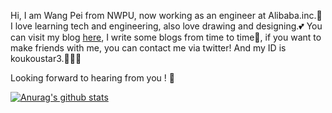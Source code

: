 Hi, I am Wang Pei from NWPU, now working as an engineer at Alibaba.inc.🥳
I love learning tech and engineering, also love drawing and designing.💕
You can visit my blog [here](koukoustar.cn), I write some blogs from time to time🥸, if you want to make friends with me, you can contact me via twitter! And my ID is koukoustar3.🤠🏳️‍🌈

Looking forward to hearing from you ! 🥴

[![Anurag's github stats](https://github-readme-stats.vercel.app/api?username=wangpei72?theme=dracula)](https://github.com/anuraghazra/github-readme-stats)

